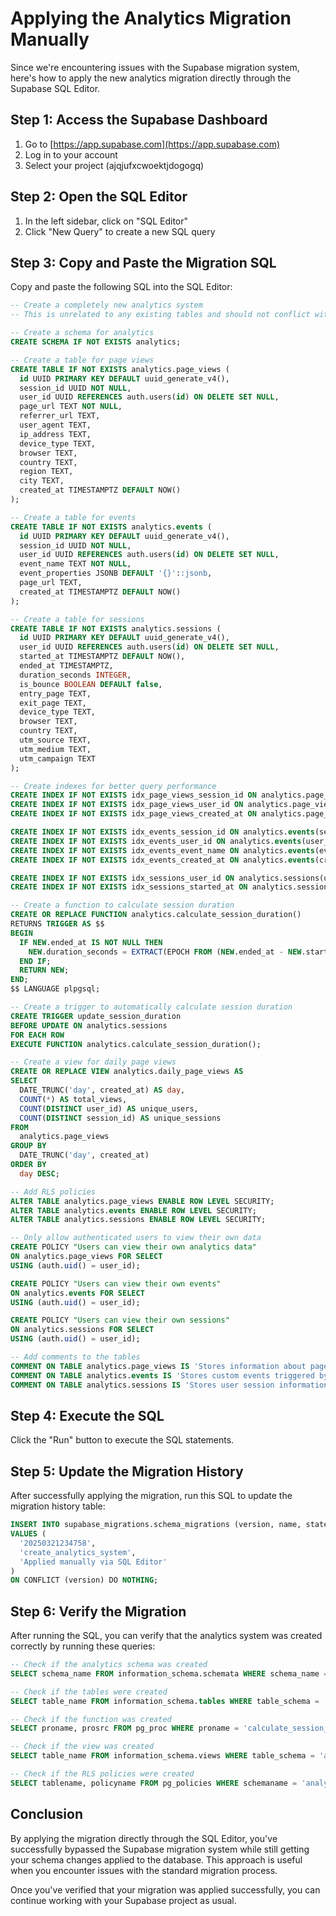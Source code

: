 # Applying the Analytics Migration Manually

Since we're encountering issues with the Supabase migration system, here's how to apply the new analytics migration directly through the Supabase SQL Editor.

## Step 1: Access the Supabase Dashboard

1. Go to [https://app.supabase.com](https://app.supabase.com)
2. Log in to your account
3. Select your project (ajqjufxcwoektjdogogq)

## Step 2: Open the SQL Editor

1. In the left sidebar, click on "SQL Editor"
2. Click "New Query" to create a new SQL query

## Step 3: Copy and Paste the Migration SQL

Copy and paste the following SQL into the SQL Editor:

```sql
-- Create a completely new analytics system
-- This is unrelated to any existing tables and should not conflict with anything

-- Create a schema for analytics
CREATE SCHEMA IF NOT EXISTS analytics;

-- Create a table for page views
CREATE TABLE IF NOT EXISTS analytics.page_views (
  id UUID PRIMARY KEY DEFAULT uuid_generate_v4(),
  session_id UUID NOT NULL,
  user_id UUID REFERENCES auth.users(id) ON DELETE SET NULL,
  page_url TEXT NOT NULL,
  referrer_url TEXT,
  user_agent TEXT,
  ip_address TEXT,
  device_type TEXT,
  browser TEXT,
  country TEXT,
  region TEXT,
  city TEXT,
  created_at TIMESTAMPTZ DEFAULT NOW()
);

-- Create a table for events
CREATE TABLE IF NOT EXISTS analytics.events (
  id UUID PRIMARY KEY DEFAULT uuid_generate_v4(),
  session_id UUID NOT NULL,
  user_id UUID REFERENCES auth.users(id) ON DELETE SET NULL,
  event_name TEXT NOT NULL,
  event_properties JSONB DEFAULT '{}'::jsonb,
  page_url TEXT,
  created_at TIMESTAMPTZ DEFAULT NOW()
);

-- Create a table for sessions
CREATE TABLE IF NOT EXISTS analytics.sessions (
  id UUID PRIMARY KEY DEFAULT uuid_generate_v4(),
  user_id UUID REFERENCES auth.users(id) ON DELETE SET NULL,
  started_at TIMESTAMPTZ DEFAULT NOW(),
  ended_at TIMESTAMPTZ,
  duration_seconds INTEGER,
  is_bounce BOOLEAN DEFAULT false,
  entry_page TEXT,
  exit_page TEXT,
  device_type TEXT,
  browser TEXT,
  country TEXT,
  utm_source TEXT,
  utm_medium TEXT,
  utm_campaign TEXT
);

-- Create indexes for better query performance
CREATE INDEX IF NOT EXISTS idx_page_views_session_id ON analytics.page_views(session_id);
CREATE INDEX IF NOT EXISTS idx_page_views_user_id ON analytics.page_views(user_id);
CREATE INDEX IF NOT EXISTS idx_page_views_created_at ON analytics.page_views(created_at);

CREATE INDEX IF NOT EXISTS idx_events_session_id ON analytics.events(session_id);
CREATE INDEX IF NOT EXISTS idx_events_user_id ON analytics.events(user_id);
CREATE INDEX IF NOT EXISTS idx_events_event_name ON analytics.events(event_name);
CREATE INDEX IF NOT EXISTS idx_events_created_at ON analytics.events(created_at);

CREATE INDEX IF NOT EXISTS idx_sessions_user_id ON analytics.sessions(user_id);
CREATE INDEX IF NOT EXISTS idx_sessions_started_at ON analytics.sessions(started_at);

-- Create a function to calculate session duration
CREATE OR REPLACE FUNCTION analytics.calculate_session_duration()
RETURNS TRIGGER AS $$
BEGIN
  IF NEW.ended_at IS NOT NULL THEN
    NEW.duration_seconds = EXTRACT(EPOCH FROM (NEW.ended_at - NEW.started_at));
  END IF;
  RETURN NEW;
END;
$$ LANGUAGE plpgsql;

-- Create a trigger to automatically calculate session duration
CREATE TRIGGER update_session_duration
BEFORE UPDATE ON analytics.sessions
FOR EACH ROW
EXECUTE FUNCTION analytics.calculate_session_duration();

-- Create a view for daily page views
CREATE OR REPLACE VIEW analytics.daily_page_views AS
SELECT
  DATE_TRUNC('day', created_at) AS day,
  COUNT(*) AS total_views,
  COUNT(DISTINCT user_id) AS unique_users,
  COUNT(DISTINCT session_id) AS unique_sessions
FROM
  analytics.page_views
GROUP BY
  DATE_TRUNC('day', created_at)
ORDER BY
  day DESC;

-- Add RLS policies
ALTER TABLE analytics.page_views ENABLE ROW LEVEL SECURITY;
ALTER TABLE analytics.events ENABLE ROW LEVEL SECURITY;
ALTER TABLE analytics.sessions ENABLE ROW LEVEL SECURITY;

-- Only allow authenticated users to view their own data
CREATE POLICY "Users can view their own analytics data"
ON analytics.page_views FOR SELECT
USING (auth.uid() = user_id);

CREATE POLICY "Users can view their own events"
ON analytics.events FOR SELECT
USING (auth.uid() = user_id);

CREATE POLICY "Users can view their own sessions"
ON analytics.sessions FOR SELECT
USING (auth.uid() = user_id);

-- Add comments to the tables
COMMENT ON TABLE analytics.page_views IS 'Stores information about page views from users';
COMMENT ON TABLE analytics.events IS 'Stores custom events triggered by users';
COMMENT ON TABLE analytics.sessions IS 'Stores user session information';
```

## Step 4: Execute the SQL

Click the "Run" button to execute the SQL statements.

## Step 5: Update the Migration History

After successfully applying the migration, run this SQL to update the migration history table:

```sql
INSERT INTO supabase_migrations.schema_migrations (version, name, statements)
VALUES (
  '20250321234758', 
  'create_analytics_system', 
  'Applied manually via SQL Editor'
)
ON CONFLICT (version) DO NOTHING;
```

## Step 6: Verify the Migration

After running the SQL, you can verify that the analytics system was created correctly by running these queries:

```sql
-- Check if the analytics schema was created
SELECT schema_name FROM information_schema.schemata WHERE schema_name = 'analytics';

-- Check if the tables were created
SELECT table_name FROM information_schema.tables WHERE table_schema = 'analytics';

-- Check if the function was created
SELECT proname, prosrc FROM pg_proc WHERE proname = 'calculate_session_duration';

-- Check if the view was created
SELECT table_name FROM information_schema.views WHERE table_schema = 'analytics';

-- Check if the RLS policies were created
SELECT tablename, policyname FROM pg_policies WHERE schemaname = 'analytics';
```

## Conclusion

By applying the migration directly through the SQL Editor, you've successfully bypassed the Supabase migration system while still getting your schema changes applied to the database. This approach is useful when you encounter issues with the standard migration process.

Once you've verified that your migration was applied successfully, you can continue working with your Supabase project as usual.
